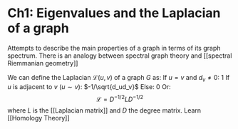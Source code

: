 # Ch1: Eigenvalues and the Laplacian of a graph
Attempts to describe the main properties of a graph in terms of its graph spectrum.
There is an analogy between spectral graph theory and [[spectral Riemmanian geometry]]

We can define the Laplacian $\mathcal{L}(u, v)$ of a graph $G$ as:
	If $u=v$ and $d_v\neq 0$: 1
	If $u$ is adjacent to $v$ ($u \sim v$): $-1/\sqrt{d_ud_v}$
	Else: 0
Or: 
$$
\mathcal{L} = D^{-1/2}LD^{-1/2}
$$where $L$ is the [[Laplacian matrix]] and $D$ the degree matrix.
Learn [[Homology Theory]]
